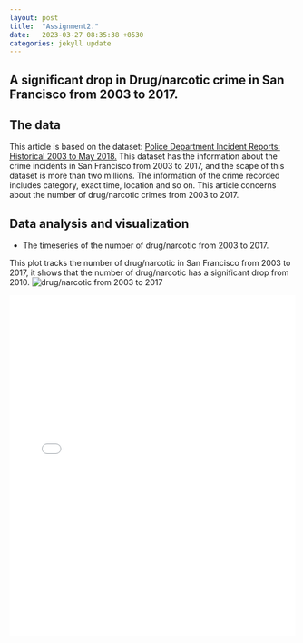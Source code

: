 ```yaml
---
layout: post
title:  "Assignment2."
date:   2023-03-27 08:35:38 +0530
categories: jekyll update
---
```


## A significant drop in Drug/narcotic crime in San Francisco from 2003 to 2017.

## The data

This article is based on the dataset: <a href="https://data.sfgov.org/Public-Safety/Police-Department-Incident-Reports-Historical-2003/tmnf-yvry">Police Department Incident Reports: Historical 2003 to May 2018.</a>
This dataset has the information about the crime incidents in San Francisco from 2003 to 2017, and the scape of this dataset is more than two millions.
The information of the crime recorded includes category, exact time, location and so on. This article concerns about
the number of drug/narcotic crimes from 2003 to 2017. 

## Data analysis and visualization

* The timeseries of the number of drug/narcotic from 2003 to 2017.

This plot tracks the number of drug/narcotic in San Francisco from 2003 to 2017, it shows that the number 
of drug/narcotic has a significant drop from 2010.
![drug/narcotic from 2003 to 2017]({{site.baseurl}}/images/DRUG.png)

<iframe src="{{{site.baseurl}}/assets/bokeh.html}" width="100%" height="600px" frameborder="0">
    Sorry, your browser doesn't support iframes.
</iframe>

